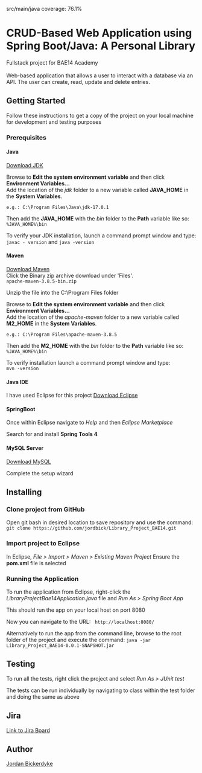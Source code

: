 src/main/java coverage: 76.1%

# CRUD-Based Web Application using Spring Boot/Java: A Personal Library
Fullstack project for BAE14 Academy <br><br>
Web-based application that allows a user to interact with a database via an API. The user can create, read, update and delete entries.

## Getting Started

Follow these instructions to get a copy of the project on your local machine for development and testing purposes

### Prerequisites

#### Java
[Download JDK](https://www.oracle.com/java/technologies/downloads/)

Browse to **Edit the system environment variable** and then click **Environment Variables...**  
Add the location of the *jdk* folder to a new variable called **JAVA_HOME** in the **System Variables**.

```e.g.: C:\Program Files\Java\jdk-17.0.1```

Then add the **JAVA_HOME** with the *bin* folder to the **Path** variable like so:
```%JAVA_HOME%\bin```

To verify your JDK installation, launch a command prompt window and type:  
```javac - version```  and    ```java -version```  



#### Maven
[Download Maven](https://maven.apache.org/download.cgi)  
Click the Binary zip archive download under 'Files'.  
```apache-maven-3.8.5-bin.zip``` 

Unzip the file into the C:\Program Files folder

Browse to **Edit the system environment variable** and then click **Environment Variables...**  
Add the location of the *apache-maven* folder to a new variable called **M2_HOME** in the **System Variables**.

```e.g.: C:\Program Files\apache-maven-3.8.5```


Then add the **M2_HOME** with the *bin* folder to the **Path** variable like so:
```%JAVA_HOME%\bin```


To verify installation launch a command prompt window and type:  
```mvn -version```



#### Java IDE
I have used Eclipse for this project
[Download Eclipse](https://www.eclipse.org/downloads/) 



#### SpringBoot
Once within Eclipse navigate to *Help* and then *Eclipse Marketplace*

Search for and install **Spring Tools 4**




#### MySQL Server
[Download MySQL](https://dev.mysql.com/downloads/windows/installer/8.0.html)

Complete the setup wizard

## Installing

### Clone project from GitHub
Open git bash in desired location to save repository and use the command:
```git clone https://github.com/jordbick/Library_Project_BAE14.git```

### Import project to Eclipse
In Eclipse, *File > Import > Maven > Existing Maven Project*
Ensure the **pom.xml** file is selected

### Running the Application
To run the application from Eclipse, right-click the *LibraryProjectBae14Application.java* file and *Run As > Spring Boot App*

This should run the app on your local host on port 8080

Now you can navigate to the URL:
``` http://localhost:8080/```

Alternatively to run the app from the command line, browse to the root folder of the project and execute the command:
```java -jar Library_Project_BAE14-0.0.1-SNAPSHOT.jar```

## Testing
To run all the tests, right click the project and select *Run As > JUnit test*

The tests can be run individually by navigating to class within the test folder and doing the same as above

## Jira
[Link to Jira Board](https://jordanbick.atlassian.net/jira/software/projects/LPB/boards/3)

## Author
[Jordan Bickerdyke](https://github.com/jordbick)
